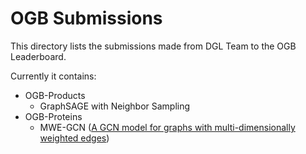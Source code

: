 # OGB Submissions

This directory lists the submissions made from DGL Team to the OGB Leaderboard.

Currently it contains:

* OGB-Products
  * GraphSAGE with Neighbor Sampling
* OGB-Proteins
  * MWE-GCN ([A GCN model for graphs with multi-dimensionally weighted edges](https://cims.nyu.edu/~chenzh/files/GCN_with_edge_weights.pdf))
